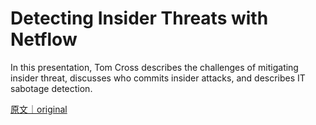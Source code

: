 
# Detecting Insider Threats with Netflow

In this presentation, Tom Cross describes the challenges of mitigating insider threat, discusses who commits insider attacks, and describes IT sabotage detection.

[原文｜original](https://insights.sei.cmu.edu/library/detecting-insider-threats-with-netflow/)
        